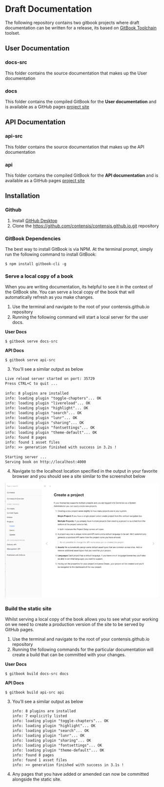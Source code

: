 # Draft Documentation

The following repository contains two gitbook projects where draft documentation can be written for a release, its based on [GitBook Toolchain](https://toolchain.gitbook.com/) toolset.

## User Documentation
### docs-src
This folder contains the source documentation that makes up the User documentation

### docs
This folder contains the compiled GitBook for the **User documentation** and is available as a GitHub pages [project site](https://contensis.github.io/docs/index.html)


## API Documentation

### api-src
This folder contains the source documentation that makes up the API documentation

### api
This folder contains the compiled GitBook for the **API documentation** and is available as a GitHub pages [project site](https://contensis.github.io/api/index.html)

## Installation

### Github
1. Install [GitHub Desktop](https://desktop.github.com/)
2. Clone the https://github.com/contensis/contensis.github.io.git repository

### GitBook Dependencies

The best way to install GitBook is via NPM. At the terminal prompt, simply run the following command to install GitBook:

```
$ npm install gitbook-cli -g
```

### Serve a local copy of a book
When you are writing documentation, its helpful to see it in the context of the GitBook site. You can serve a local copy of the book that will automatically refresh as you make changes.

1. Use the terminal and navigate to the root of your contensis.github.io repository
2. Running the following command will start a local server for the user docs.

  **User Docs**
  ```
  $ gitbook serve docs-src
  ```

  **API Docs**
  ```
  $ gitbook serve api-src
  ```

3. You'll see a similar output as below

  ```
  Live reload server started on port: 35729
  Press CTRL+C to quit ...

  info: 8 plugins are installed
  info: loading plugin "toggle-chapters"... OK
  info: loading plugin "livereload"... OK
  info: loading plugin "highlight"... OK
  info: loading plugin "search"... OK
  info: loading plugin "lunr"... OK
  info: loading plugin "sharing"... OK
  info: loading plugin "fontsettings"... OK
  info: loading plugin "theme-default"... OK
  info: found 8 pages
  info: found 1 asset files
  info: >> generation finished with success in 3.2s !

  Starting server ...
  Serving book on http://localhost:4000
  ```
4. Navigate to the localhost location specified in the output in your favorite browser and you should see a site similar to the screenshot below

![GitBook Example](/help/gitbook-example.png)


### Build the static site
Whilst serving a local copy of the book allows you to see what your working on we need to create a production version of the site to be served by GitHub pages.

1. Use the terminal and navigate to the root of your contensis.github.io repository
2. Running the following commands for the particular documentation will create a build that can be committed with your changes.

  **User Docs**
  ```
  $ gitbook build docs-src docs
  ```

  **API Docs**
  ```
  $ gitbook build api-src api
  ```

3. You'll see a similar output as below

    ```
    info: 8 plugins are installed
    info: 7 explicitly listed
    info: loading plugin "toggle-chapters"... OK
    info: loading plugin "highlight"... OK
    info: loading plugin "search"... OK
    info: loading plugin "lunr"... OK
    info: loading plugin "sharing"... OK
    info: loading plugin "fontsettings"... OK
    info: loading plugin "theme-default"... OK
    info: found 8 pages
    info: found 1 asset files
    info: >> generation finished with success in 3.1s !
    ```
4. Any pages that you have added or amended can now be committed alongside the static site.
